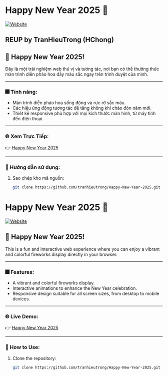 # Happy New Year 2025 🎉

[![Website](https://img.shields.io/badge/Live-Demo-brightgreen)](https://tranhieutrong.github.io/Happy-New-Year-2025/)

## REUP by TranHieuTrong (HChong)

## 🎇 Happy New Year 2025!

Đây là một trải nghiệm web thú vị và tương tác, nơi bạn có thể thưởng thức màn trình diễn pháo hoa đầy màu sắc ngay trên trình duyệt của mình.

---

### 🎆 Tính năng:

- Màn trình diễn pháo hoa sống động và rực rỡ sắc màu.
- Các hiệu ứng động tương tác để tăng không khí chào đón năm mới.
- Thiết kế responsive phù hợp với mọi kích thước màn hình, từ máy tính đến điện thoại.

---

### 🌐 Xem Trực Tiếp:

👉 [Happy New Year 2025](https://tranhieutrong.github.io/Happy-New-Year-2025/)

---

### 🚀 Hướng dẫn sử dụng:

1. Sao chép kho mã nguồn:
   ```bash
   git clone https://github.com/tranhieutrong/Happy-New-Year-2025.git
   ```

# Happy New Year 2025 🎉

[![Website](https://img.shields.io/badge/Live-Demo-brightgreen)](https://tranhieutrong.github.io/Happy-New-Year-2025/)

## 🎇 Happy New Year 2025!

This is a fun and interactive web experience where you can enjoy a vibrant and colorful fireworks display directly in your browser.

---

### 🎆 Features:

- A vibrant and colorful fireworks display.
- Interactive animations to enhance the New Year celebration.
- Responsive design suitable for all screen sizes, from desktop to mobile devices.

---

### 🌐 Live Demo:

👉 [Happy New Year 2025](https://tranhieutrong.github.io/Happy-New-Year-2025/)

---

### 🚀 How to Use:

1. Clone the repository:
   ```bash
   git clone https://github.com/tranhieutrong/Happy-New-Year-2025.git
   ```
